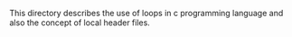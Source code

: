 This directory describes the use of loops in c programming language and also the concept of local header files.
